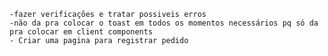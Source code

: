    -fazer verificações e tratar possiveis erros
    -não da pra colocar o toast em todos os momentos necessários pq só da pra colocar em client components
    - Criar uma pagina para registrar pedido
